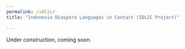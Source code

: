 ```yaml
---
permalink: /idlic/
title: "Indonesia Diaspora Languages in Contact (IDLIC Project)"

---
```

Under construction, coming soon. 
